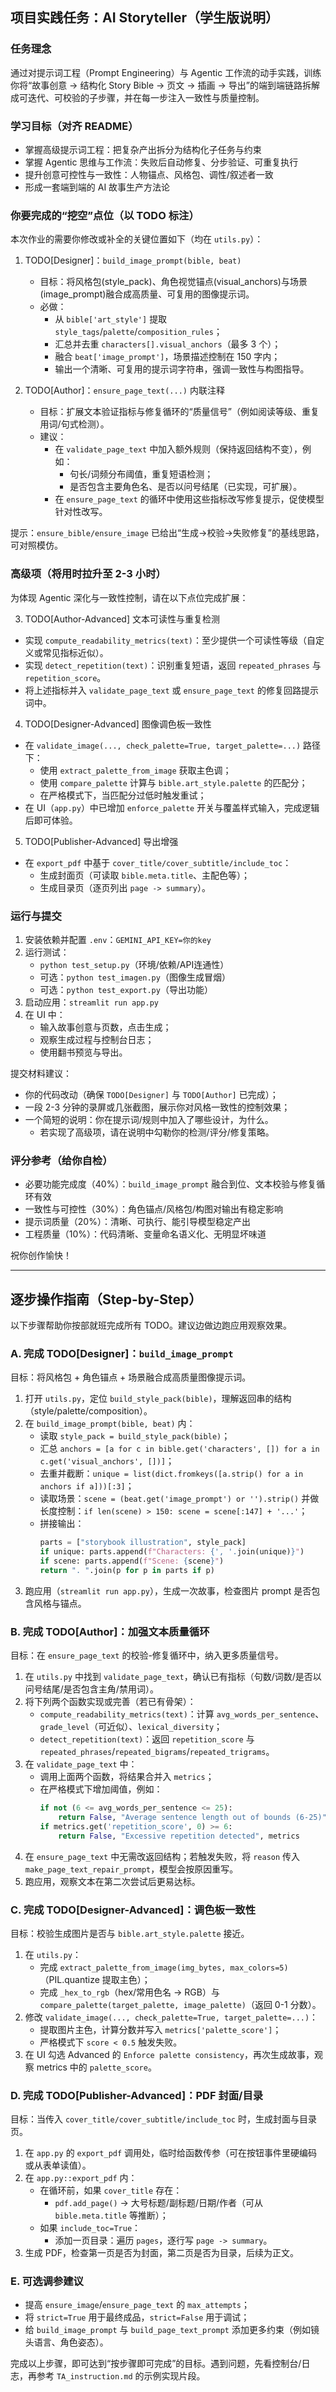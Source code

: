 ## 项目实践任务：AI Storyteller（学生版说明）

### 任务理念
通过对提示词工程（Prompt Engineering）与 Agentic 工作流的动手实践，训练你将“故事创意 → 结构化 Story Bible → 页文 → 插画 → 导出”的端到端链路拆解成可迭代、可校验的子步骤，并在每一步注入一致性与质量控制。

### 学习目标（对齐 README）
- 掌握高级提示词工程：把复杂产出拆分为结构化子任务与约束
- 掌握 Agentic 思维与工作流：失败后自动修复、分步验证、可重复执行
- 提升创意可控性与一致性：人物锚点、风格包、调性/叙述者一致
- 形成一套端到端的 AI 故事生产方法论

### 你要完成的“挖空”点位（以 TODO 标注）
本次作业的需要你修改或补全的关键位置如下（均在 `utils.py`）：

1) TODO[Designer]：`build_image_prompt(bible, beat)`
   - 目标：将风格包(style_pack)、角色视觉锚点(visual_anchors)与场景(image_prompt)融合成高质量、可复用的图像提示词。
   - 必做：
     - 从 `bible['art_style']` 提取 `style_tags`/`palette`/`composition_rules`；
     - 汇总并去重 `characters[].visual_anchors`（最多 3 个）；
     - 融合 `beat['image_prompt']`，场景描述控制在 150 字内；
     - 输出一个清晰、可复用的提示词字符串，强调一致性与构图指导。

2) TODO[Author]：`ensure_page_text(...)` 内联注释
   - 目标：扩展文本验证指标与修复循环的“质量信号”（例如阅读等级、重复用词/句式检测）。
   - 建议：
     - 在 `validate_page_text` 中加入额外规则（保持返回结构不变），例如：
       - 句长/词频分布阈值，重复短语检测；
       - 是否包含主要角色名、是否以问号结尾（已实现，可扩展）。
     - 在 `ensure_page_text` 的循环中使用这些指标改写修复提示，促使模型针对性改写。

提示：`ensure_bible/ensure_image` 已给出“生成→校验→失败修复”的基线思路，可对照模仿。

### 高级项（将用时拉升至 2-3 小时）
为体现 Agentic 深化与一致性控制，请在以下点位完成扩展：

3) TODO[Author-Advanced] 文本可读性与重复检测
- 实现 `compute_readability_metrics(text)`：至少提供一个可读性等级（自定义或常见指标近似）。
- 实现 `detect_repetition(text)`：识别重复短语，返回 `repeated_phrases` 与 `repetition_score`。
- 将上述指标并入 `validate_page_text` 或 `ensure_page_text` 的修复回路提示词中。

4) TODO[Designer-Advanced] 图像调色板一致性
- 在 `validate_image(..., check_palette=True, target_palette=...)` 路径下：
  - 使用 `extract_palette_from_image` 获取主色调；
  - 使用 `compare_palette` 计算与 `bible.art_style.palette` 的匹配分；
  - 在严格模式下，当匹配分过低时触发重试；
- 在 UI（`app.py`）中已增加 `enforce_palette` 开关与覆盖样式输入，完成逻辑后即可体验。

5) TODO[Publisher-Advanced] 导出增强
- 在 `export_pdf` 中基于 `cover_title/cover_subtitle/include_toc`：
  - 生成封面页（可读取 `bible.meta.title`、主配色等）；
  - 生成目录页（逐页列出 `page -> summary`）。

### 运行与提交
1. 安装依赖并配置 `.env`：`GEMINI_API_KEY=你的key`
2. 运行测试：
   - `python test_setup.py`（环境/依赖/API连通性）
   - 可选：`python test_imagen.py`（图像生成冒烟）
   - 可选：`python test_export.py`（导出功能）
3. 启动应用：`streamlit run app.py`
4. 在 UI 中：
   - 输入故事创意与页数，点击生成；
   - 观察生成过程与控制台日志；
   - 使用翻书预览与导出。

提交材料建议：
- 你的代码改动（确保 `TODO[Designer]` 与 `TODO[Author]` 已完成）；
- 一段 2-3 分钟的录屏或几张截图，展示你对风格一致性的控制效果；
- 一个简短的说明：你在提示词/规则中加入了哪些设计，为什么。
  - 若实现了高级项，请在说明中勾勒你的检测/评分/修复策略。

### 评分参考（给你自检）
- 必要功能完成度（40%）：`build_image_prompt` 融合到位、文本校验与修复循环有效
- 一致性与可控性（30%）：角色锚点/风格包/构图对输出有稳定影响
- 提示词质量（20%）：清晰、可执行、能引导模型稳定产出
- 工程质量（10%）：代码清晰、变量命名语义化、无明显坏味道

祝你创作愉快！


---

## 逐步操作指南（Step-by-Step）

以下步骤帮助你按部就班完成所有 TODO。建议边做边跑应用观察效果。

### A. 完成 TODO[Designer]：`build_image_prompt`
目标：将风格包 + 角色锚点 + 场景融合成高质量图像提示词。

1. 打开 `utils.py`，定位 `build_style_pack(bible)`，理解返回串的结构（style/palette/composition）。
2. 在 `build_image_prompt(bible, beat)` 内：
   - 读取 `style_pack = build_style_pack(bible)`；
   - 汇总 `anchors = [a for c in bible.get('characters', []) for a in c.get('visual_anchors', [])]`；
   - 去重并截断：`unique = list(dict.fromkeys([a.strip() for a in anchors if a]))[:3]`；
   - 读取场景：`scene = (beat.get('image_prompt') or '').strip()` 并做长度控制：`if len(scene) > 150: scene = scene[:147] + '...'`；
   - 拼接输出：
     ```python
     parts = ["storybook illustration", style_pack]
     if unique: parts.append(f"Characters: {', '.join(unique)}")
     if scene: parts.append(f"Scene: {scene}")
     return ". ".join(p for p in parts if p)
     ```
3. 跑应用（`streamlit run app.py`），生成一次故事，检查图片 prompt 是否包含风格与锚点。

### B. 完成 TODO[Author]：加强文本质量循环
目标：在 `ensure_page_text` 的校验-修复循环中，纳入更多质量信号。

1. 在 `utils.py` 中找到 `validate_page_text`，确认已有指标（句数/词数/是否以问号结尾/是否包含主角/禁用词）。
2. 将下列两个函数实现或完善（若已有骨架）：
   - `compute_readability_metrics(text)`：计算 `avg_words_per_sentence`、`grade_level`（可近似）、`lexical_diversity`；
   - `detect_repetition(text)`：返回 `repetition_score` 与 `repeated_phrases`/`repeated_bigrams`/`repeated_trigrams`。
3. 在 `validate_page_text` 中：
   - 调用上面两个函数，将结果合并入 `metrics`；
   - 在严格模式下增加阈值，例如：
     ```python
     if not (6 <= avg_words_per_sentence <= 25):
         return False, "Average sentence length out of bounds (6-25)", metrics
     if metrics.get('repetition_score', 0) >= 6:
         return False, "Excessive repetition detected", metrics
     ```
4. 在 `ensure_page_text` 中无需改返回结构；若触发失败，将 `reason` 传入 `make_page_text_repair_prompt`，模型会按原因重写。
5. 跑应用，观察文本在第二次尝试后更易达标。

### C. 完成 TODO[Designer-Advanced]：调色板一致性
目标：校验生成图片是否与 `bible.art_style.palette` 接近。

1. 在 `utils.py`：
   - 完成 `extract_palette_from_image(img_bytes, max_colors=5)`（PIL.quantize 提取主色）；
   - 完成 `_hex_to_rgb`（hex/常用色名 → RGB）与 `compare_palette(target_palette, image_palette)`（返回 0-1 分数）。
2. 修改 `validate_image(..., check_palette=True, target_palette=...)`：
   - 提取图片主色，计算分数并写入 `metrics['palette_score']`；
   - 严格模式下 `score < 0.5` 触发失败。
3. 在 UI 勾选 Advanced 的 `Enforce palette consistency`，再次生成故事，观察 metrics 中的 `palette_score`。

### D. 完成 TODO[Publisher-Advanced]：PDF 封面/目录
目标：当传入 `cover_title/cover_subtitle/include_toc` 时，生成封面与目录页。

1. 在 `app.py` 的 `export_pdf` 调用处，临时给函数传参（可在按钮事件里硬编码或从表单读值）。
2. 在 `app.py::export_pdf` 内：
   - 在循环前，如果 `cover_title` 存在：
     - `pdf.add_page()` → 大号标题/副标题/日期/作者（可从 `bible.meta.title` 等推断）；
   - 如果 `include_toc=True`：
     - 添加一页目录：遍历 `pages`，逐行写 `page -> summary`。
3. 生成 PDF，检查第一页是否为封面，第二页是否为目录，后续为正文。

### E. 可选调参建议
- 提高 `ensure_image`/`ensure_page_text` 的 `max_attempts`；
- 将 `strict=True` 用于最终成品，`strict=False` 用于调试；
- 给 `build_image_prompt` 与 `build_page_text_prompt` 添加更多约束（例如镜头语言、角色姿态）。

完成以上步骤，即可达到“按步骤即可完成”的目标。遇到问题，先看控制台/日志，再参考 `TA_instruction.md` 的示例实现片段。
